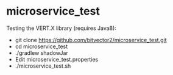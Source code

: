 # microservice_test

Testing the VERT.X library (requires Java8):

* git clone https://github.com/bitvector2/microservice_test.git
* cd microservice_test
* ./gradlew shadowJar
* Edit microservice_test.properties
* ./microservice_test.sh
